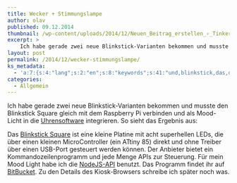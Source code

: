 ```yaml
---
title: Wecker + Stimmungslampe
author: olav
published: 09.12.2014
thumbnail: /wp-content/uploads/2014/12/Neuen_Beitrag_erstellen_‹_Tinkerthon_—_WordPress-212x212.png
excerpt: >
    Ich habe gerade zwei neue Blinkstick-Varianten bekommen und musste den Blinkstick Square gleich mit dem Raspberry Pi verbinden und als Mood-Licht in die Uhrensoftware integrieren.
layout: post
permalink: /2014/12/wecker-stimmungslampe/
ks_metadata:
  - 'a:7:{s:4:"lang";s:2:"en";s:8:"keywords";s:41:"und,blinkstick,das,die,ich,einen,den,habe";s:19:"keywords_autoupdate";i:1;s:11:"description";s:150:"und musste den Blinkstick Square gleich mit dem Raspberry Pi verbinden und als Mood-Licht in die Uhrensoftware integrieren. So sieht das Ergebnis aus:";s:22:"description_autoupdate";i:1;s:5:"title";s:0:"";s:6:"robots";s:12:"index,follow";}'
categories:
  - Allgemein
---
```

Ich habe gerade zwei neue Blinkstick-Varianten bekommen und musste den Blinkstick Square gleich mit dem Raspberry Pi verbinden und als Mood-Licht in die [Uhrensoftware][1] integrieren. So sieht das Ergebnis aus:

<span class='embed-youtube' style='text-align:center; display: block;'></span>

Das [Blinkstick Square][2] ist eine kleine Platine mit acht superhellen LEDs, die über einen kleinen MicroController (ein ATtiny 85) direkt und ohne Treiber über einen USB-Port gesteuert werden können. Der Anbieter bietet ein Kommandozeilenprogramm und jede Menge APIs zur Steuerung. Für mein Mood Light habe ich die [NodeJS-API][3] benutzt. Das Programm findet ihr auf [BitBucket][4]. Zu den Details des Kiosk-Browsers schreibe ich später noch was.

 [1]: http://tinkerthon.de/2014/11/ein-internet-wecker-mit-raspberry-pi/
 [2]: https://www.blinkstick.com/products/blinkstick-square
 [3]: https://github.com/arvydas/blinkstick-node
 [4]: https://bitbucket.org/olav/lenas-uhr
